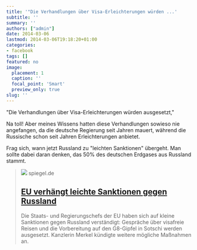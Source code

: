 ```yaml
---
title: '"Die Verhandlungen über Visa-Erleichterungen würden ...'
subtitle: ''
summary: ''
authors: ["admin"]
date: 2014-03-06
lastmod: 2014-03-06T19:18:20+01:00
categories:
- facebook
tags: []
featured: no
image:
  placement: 1
  caption: ''
  focal_point: 'Smart'
  preview_only: true
slug: ''
---
```

"Die Verhandlungen über Visa-Erleichterungen würden ausgesetzt,"

Na toll! Aber meines Wissens hatten diese Verhandlungen sowieso nie angefangen, da die deutsche Regierung seit Jahren mauert, während die Russische schon seit Jahren Erleichterungen anbietet.

Frag sich, wann jetzt Russland zu "leichten Sanktionen" übergeht. Man sollte dabei daran denken, das 50% des deutschen Erdgases aus Russland stammt.
> [![](https://cdn.prod.www.spiegel.de/images/a36e73f2-0001-0004-0000-000000667964_w1200_r1.778_fpx35.98_fpy49.98.jpg)](http://www.spiegel.de/politik/ausland/eu-verhaengt-leichte-sanktionen-gegen-russland-a-957354.html)
> spiegel.de
> ## [EU verhängt leichte Sanktionen gegen Russland](http://www.spiegel.de/politik/ausland/eu-verhaengt-leichte-sanktionen-gegen-russland-a-957354.html)
>
>Die Staats- und Regierungschefs der EU haben sich auf kleine Sanktionen gegen Russland verständigt: Gespräche über visafreie Reisen und die Vorbereitung auf den G8-Gipfel in Sotschi werden ausgesetzt. Kanzlerin Merkel kündigte weitere mögliche Maßnahmen an.

